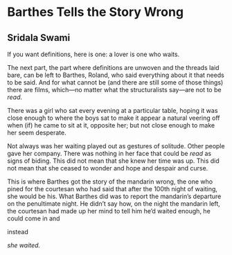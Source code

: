 # Barthes Tells the Story Wrong
## Sridala Swami
If you want definitions, here is one: a lover is one who waits.

The next part, the part where definitions are unwoven and the threads laid
bare, can be left to Barthes, Roland, who said everything about it that needs
to be said. And for what cannot be (and there are still some of those things)
there are films, which—no matter what the structuralists say—are not to be
_read_.

There was a girl who sat every evening at a particular table, hoping it was
close enough to where the boys sat to make it appear a natural veering off
when (if) he came to sit at it, opposite her; but not close enough to make her
seem desperate.

Not always was her waiting played out as gestures of solitude. Other people
gave her company. There was nothing in her face that could be _read_ as signs
of biding. This did not mean that she knew her time was up. This did not mean
that she ceased to wonder and hope and despair and curse.

This is where Barthes got the story of the mandarin wrong, the one who pined
for the courtesan who had said that after the 100th night of waiting, she
would be his. What Barthes did was to report the mandarin’s departure on the
penultimate night. He didn’t say how, on the night the mandarin left, the
courtesan had made up her mind to tell him he’d waited enough, he could come
in and

instead

 _she waited._